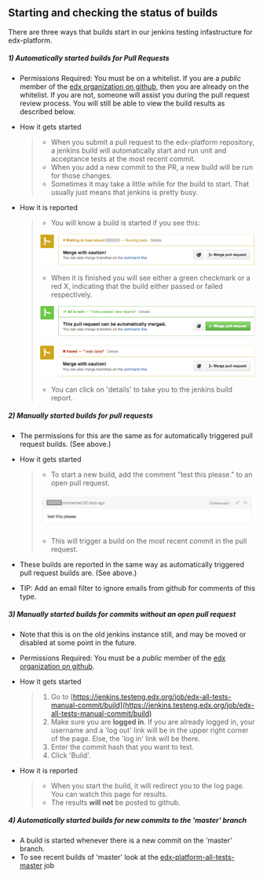 ## Starting and checking the status of builds
There are three ways that builds start in our jenkins testing infastructure for edx-platform.  

##### 1) Automatically started builds for Pull Requests
* Permissions Required: You must be on a whitelist. If you are a _public_ member of the [edx organization on    github](https://github.com/orgs/edx/people), then you are already on the whitelist.
  If you are not, someone will assist you during the pull request review process. You will still be able to
  view the build results as described below.

* How it gets started  
  
  >* When you submit a pull request to the edx-platform repository, a jenkins build will
  >  automatically start and run unit and acceptance tests at the most recent commit.
  >* When you add a new commit to the PR, a new build will be run for those changes.
  >* Sometimes it may take a little while for the build to start. That usually just means that
  >  jenkins is pretty busy.

* How it is reported  
  
  >* You will know a build is started if you see this:  
  >
  >  ![Running Tests](jenkins_images/started_tests.png)
  >
  >* When it is finished you will see either a green checkmark or a red X, indicating that the
  >  build either passed or failed respectively.  
  >
  >  ![Passed Tests](jenkins_images/passed_tests.png) 
  >
  >  ![Failed Tests](jenkins_images/failed_tests.png)  
  >* You can click on 'details' to take you to the jenkins build report.
    

##### 2) Manually started builds for pull requests
* The permissions for this are the same as for automatically triggered pull request builds. (See above.)

* How it gets started
  
  >* To start a new build, add the comment "test this please." to an open pull request.
  >
  >  ![test this please.](jenkins_images/test_this_please.png)
  > 
  >* This will trigger a build on the most recent commit in the pull request.

* These builds are reported in the same way as automatically triggered pull request builds are. (See above.)

* TIP: Add an email filter to ignore emails from github for comments of this type.

##### 3) Manually started builds for commits without an open pull request
* Note that this is on the old jenkins instance still, and may be moved or disabled at some point in the future.
* Permissions Required: You must be a _public_ member of the [edx organization on github](https://github.com/orgs/edx/people).

* How it gets started
  
  >1. Go to [https://jenkins.testeng.edx.org/job/edx-all-tests-manual-commit/build](https://jenkins.testeng.edx.org/job/edx-all-tests-manual-commit/build)
  >2. Make sure you are __logged in__. If you are already logged in, your username and a 'log out' link will be in the
  >   upper right corner of the page. Else, the 'log in' link will be there.
  >4. Enter the commit hash that you want to test.
  >5. Click 'Build'.
  
* How it is reported
  
  >* When you start the build, it will redirect you to the log page.  You can watch this page for
  >  results. 
  >* The results __will not__ be posted to github.
 
##### 4) Automatically started builds for new commits to the 'master' branch
* A build is started whenever there is a new commit on the 'master' branch.
* To see recent builds of 'master' look at the [edx-platform-all-tests-master](https://build.testeng.edx.org/job/edx-platform-all-tests-master/) job

